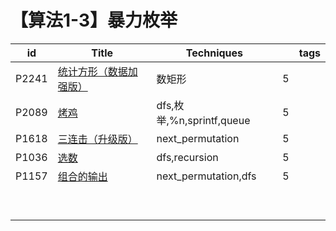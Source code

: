 # 【算法1-3】暴力枚举

| id    | Title                                                        | Techniques                |      | tags |
| ----- | ------------------------------------------------------------ | ------------------------- | ---- | ---- |
| P2241 | [统计方形（数据加强版）](https://www.luogu.com.cn/problem/P2241) | 数矩形                    | 5    |      |
| P2089 | [烤鸡](https://www.luogu.com.cn/problem/P2089)               | dfs,枚举,%n,sprintf,queue | 5    |      |
| P1618 | [三连击（升级版）](https://www.luogu.com.cn/problem/P1618)   | next_permutation          | 5    |      |
| P1036 | [选数](https://www.luogu.com.cn/problem/P1036)               | dfs,recursion             | 5    |      |
| P1157 | [组合的输出](https://www.luogu.com.cn/problem/P1157)         | next_permutation,dfs      | 5    |      |
|       |                                                              |                           |      |      |
|       |                                                              |                           |      |      |
|       |                                                              |                           |      |      |
|       |                                                              |                           |      |      |
|       |                                                              |                           |      |      |
|       |                                                              |                           |      |      |
|       |                                                              |                           |      |      |
|       |                                                              |                           |      |      |
|       |                                                              |                           |      |      |

